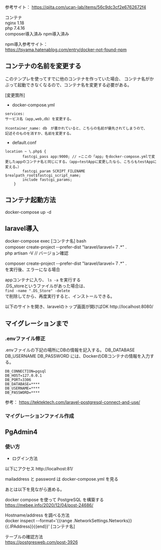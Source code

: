 参考サイト： 
https://qiita.com/ucan-lab/items/56c9dc3cf2e6762672f4  
  
コンテナ  
nginx 1.18  
php 7.4.16  
composer導入済み 
npm導入済み

npm導入参考サイト：  
https://tsyama.hatenablog.com/entry/docker-not-found-npm

## コンテナの名前を変更する

このテンプレを使ってすでに他のコンテナを作っていた場合、
コンテナ名がかぶって起動できなくなるので、コンテナ名を変更する必要がある。

[変更箇所]

- docker-compose.yml

```
services:
サービス名（app,web,db）を変更する。

※container_name: db　が書かれていると、こちらの名前が優先されてしまうので、
記述そのものを消すか、名前を変更する。
```

- default.conf

```
location ~ \.php$ {
        fastcgi_pass app:9000; // ←ここの「app」をdocker-compose.ymlで変更したappのコンテナ名と同じにする。（app→testAppに変更したなら、こちらもtestAppに変える。）
        fastcgi_param SCRIPT_FILENAME $realpath_root$fastcgi_script_name;
        include fastcgi_params;
    }
```

## コンテナ起動方法

docker-compose up -d
  
## laravel導入
  
docker-compose exec [コンテナ名] bash  
composer create-project --prefer-dist "laravel/laravel=７.*" .  
php artisan -V  // バージョン確認  

composer create-project --prefer-dist "laravel/laravel=７.*" .  
を実行後、エラーになる場合  
  
appコンテナに入り、
`ls -a`
を実行する  
.DS_storeというファイルがあった場合は、  
`find -name ".DS_Store" -delete`  
で削除してから、再度実行すると、インストールできる。  
  
以下のサイトを開き、laravelのトップ画面が開けばOK 
http://localhost:8080/

## マイグレーションまで

### .envファイル修正

.envファイルの下記の場所にDBの情報を記入する。
DB_DATABASE
DB_USERNAME
DB_PASSWORD
には、DockerのDBコンテナの情報を入力する。

```
DB_CONNECTION=pgsql
DB_HOST=127.0.0.1
DB_PORT=3306
DB_DATABASE=****
DB_USERNAME=****
DB_PASSWORD=****
```
参考：
https://tektektech.com/laravel-postgresql-connect-and-use/

### マイグレーションファイル作成



## PgAdmin4

### 使い方

- ログイン方法

以下にアクセス
http://localhost:81/

mailaddress と password は docker-compose.yml を見る

あとは以下を見ながら進める。

docker compose を使って PostgreSQL を構築する  
https://mebee.info/2020/12/04/post-24686/

Hostname/address を調べる方法  
docker inspect --format='{{range .NetworkSettings.Networks}}{{.IPAddress}}{{end}}' [コンテナ名]

テーブルの確認方法  
https://postgresweb.com/post-3926
